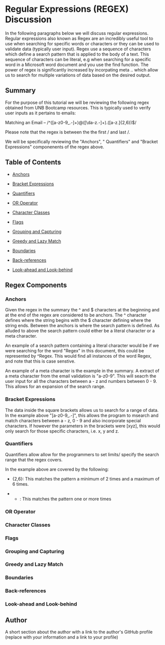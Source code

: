 # Regular Expressions (REGEX) Discussion

In the following paragraphs below we will discuss regular expressions. Regular expressions also known as Regex are an incredibly useful tool to use when searching for specific words or characters or they can be used to validate data (typically user input). Regex use a sequence of characters which define a search pattern that is applied to the body of a text. This sequence of characters can be literal, e.g when searching for a specific word in a Microsoft word document and you use the find function. The power of regex is significantly increased by incorpating meta .. which allow us to search for multiple variations of data based on the desired output. 


## Summary

For the purpose of this tutorial we will be reviewing the following regex obtained from UNB Bootcamp resources. This is typically used to verify user inputs as it pertains to emails:

Matching an Email – /^([a-z0-9_\.-]+)@([\da-z\.-]+)\.([a-z\.]{2,6})$/

Please note that the regex is between the the first / and last /.

We will be specifically reviewing the "Anchors", " Quantifiers" and "Bracket Expressions" componenents of the regex above. 

## Table of Contents

- [Anchors](#anchors)
- [Bracket Expressions](#bracket-expressions)
- [Quantifiers](#quantifiers)
- [OR Operator](#or-operator)
- [Character Classes](#character-classes)
- [Flags](#flags)
- [Grouping and Capturing](#grouping-and-capturing)

- [Greedy and Lazy Match](#greedy-and-lazy-match)
- [Boundaries](#boundaries)
- [Back-references](#back-references)
- [Look-ahead and Look-behind](#look-ahead-and-look-behind)

## Regex Components

### Anchors
Given the regex in the summary the ^ and $ characters at the beginning and at the end of the regex are considered to be anchors. The ^ character defines where the string begins with the $ character defining where the string ends. Between the anchors is where the search pattern is defined. As alluded to above the search pattern could either be a literal character or a meta character.

An example of a search pattern containing a literal character would be if we were searching for the word "Regex" in this document, this could be represented by ^Regex. This would find all instances of the word Regex, and note that this is case senstive.

An example of a meta character is the example in the summary. A extract of a meta character from the email validation is "a-z0-9". This will seacrh the user input for all the characters between a - z and numbers between 0 - 9. This allows for an expansion of the search range.

### Bracket Expressions
The data inside the square brackets allows us to search for a range of data. In the example above "[a-z0-9_\.-]", this allows the program to msearch and match characters between a - z, 0 - 9 and also incorporate special characters. If however the parameters in the brackets were [xyz], this would only search for those specific characters, i.e. x, y and z.

### Quantifiers
Quantifiers allow allow for the programmers to set limits/ specify the search range that the regex covers. 

In the example above are covered by the following:

- {2,6}: This matches the pattern a minimum of 2 times and a maximum of 6 times.

- + : This matches the pattern one or more times


### OR Operator

### Character Classes

### Flags

### Grouping and Capturing



### Greedy and Lazy Match

### Boundaries

### Back-references

### Look-ahead and Look-behind

## Author

A short section about the author with a link to the author's GitHub profile (replace with your information and a link to your profile)
